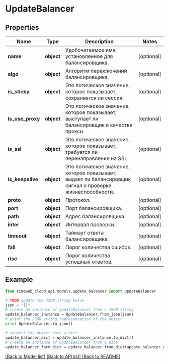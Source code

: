 # UpdateBalancer


## Properties
Name | Type | Description | Notes
------------ | ------------- | ------------- | -------------
**name** | **object** | Удобочитаемое имя, установленное для балансировщика. | [optional] 
**algo** | **object** | Алгоритм переключений балансировщика. | [optional] 
**is_sticky** | **object** | Это логическое значение, которое показывает, сохраняется ли сессия. | [optional] 
**is_use_proxy** | **object** | Это логическое значение, которое показывает, выступает ли балансировщик в качестве прокси. | [optional] 
**is_ssl** | **object** | Это логическое значение, которое показывает, требуется ли перенаправление на SSL. | [optional] 
**is_keepalive** | **object** | Это логическое значение, которое показывает, выдает ли балансировщик сигнал о проверке жизнеспособности. | [optional] 
**proto** | **object** | Протокол. | [optional] 
**port** | **object** | Порт балансировщика. | [optional] 
**path** | **object** | Адрес балансировщика. | [optional] 
**inter** | **object** | Интервал проверки. | [optional] 
**timeout** | **object** | Таймаут ответа балансировщика. | [optional] 
**fall** | **object** | Порог количества ошибок. | [optional] 
**rise** | **object** | Порог количества успешных ответов. | [optional] 

## Example

```python
from timeweb_cloud_api.models.update_balancer import UpdateBalancer

# TODO update the JSON string below
json = "{}"
# create an instance of UpdateBalancer from a JSON string
update_balancer_instance = UpdateBalancer.from_json(json)
# print the JSON string representation of the object
print UpdateBalancer.to_json()

# convert the object into a dict
update_balancer_dict = update_balancer_instance.to_dict()
# create an instance of UpdateBalancer from a dict
update_balancer_form_dict = update_balancer.from_dict(update_balancer_dict)
```
[[Back to Model list]](../README.md#documentation-for-models) [[Back to API list]](../README.md#documentation-for-api-endpoints) [[Back to README]](../README.md)


